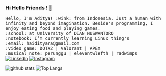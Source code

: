 ### Hi Hello Friends ! 👋


<p align="left">
  <samp>
    Hello, I'm Aditya! :wink: from Indonesia.
    Just a human with infinity and beyond imagination. Beside's programming, I enjoy eating food and playing games.<br>
    :school:  at University of DIAN NUSWANTORO <br>
    :notebook: I’m currently learning Linux thing's <br>
    :email:	haidityara@gmail.com <br>
    :video_game: DOTA2 | Valorant | APEX <br>
    :musical_note: perunggu | eleventwlefth | radwimps <br>
  </samp>
  <a href="https://www.linkedin.com/in/haidityara/" target="_blank"><img src="https://img.shields.io/badge/LinkedIn-%230077B5.svg?&style=flat-square&logo=linkedin&logoColor=white" alt="LinkedIn"></a>
<a href="https://www.instagram.com/haidityara/" target="_blank"><img src="https://img.shields.io/badge/Instagram-%23E4405F.svg?&style=flat-square&logo=instagram&logoColor=white" alt="Instagram"></a><br>
  
  ![github stats](https://github-readme-stats.vercel.app/api?username=haidityara&show_icons=true)
  ![Top Langs](https://github-readme-stats.vercel.app/api/top-langs/?username=haidityara&layout=compact)
</p>


<!-- <code><img height="20" src="https://raw.githubusercontent.com/github/explore/80688e429a7d4ef2fca1e82350fe8e3517d3494d/topics/javascript/javascript.png"></code>, Python<code><img height="20" src="https://raw.githubusercontent.com/github/explore/80688e429a7d4ef2fca1e82350fe8e3517d3494d/topics/python/python.png"></code>, & React<code><img height="20" src="https://raw.githubusercontent.com/github/explore/80688e429a7d4ef2fca1e82350fe8e3517d3494d/topics/react/react.png"></code>.  -->



